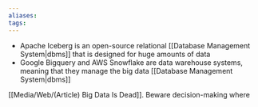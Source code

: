 ```yaml
---
aliases: 
tags: 
---
```

- Apache Iceberg is an open-source relational [[Database Management System|dbms]] that is designed for huge amounts of data
- Google Bigquery and AWS Snowflake are data warehouse systems, meaning that they manage the big data [[Database Management System|dbms]]

[[Media/Web/(Article) Big Data Is Dead]]. Beware decision-making where